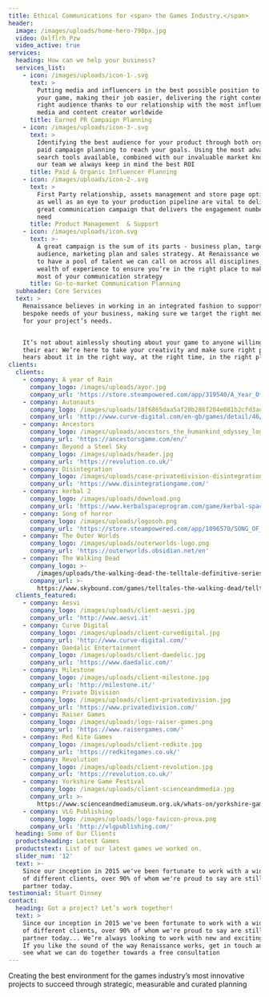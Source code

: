 ```yaml
---
title: Ethical Communications for <span> the Games Industry.</span>
header:
  image: /images/uploads/home-hero-790px.jpg
  video: Oxlflrh_Pzw
  video_active: true
services:
  heading: How can we help your business?
  services_list:
    - icon: /images/uploads/icon-1-.svg
      text: >
        Putting media and influencers in the best possible position to cover
        your game, making their job easier, delivering the right content to the
        right audience thanks to our relationship with the most influential
        media and content creator worldwide
      title: Earned PR Campaign Planning
    - icon: /images/uploads/icon-3-.svg
      text: >
        Identifying the best audience for your product through both organic and
        paid campaign planning to reach your goals. Using the most advanced
        search tools available, combined with our invaluable market knowledge of
        our team we always keep in mind the best ROI
      title: Paid & Organic Influencer Planning
    - icon: /images/uploads/icon-2-.svg
      text: >
        First Party relationship, assets management and store page optimization
        as well as an eye to your production pipeline are vital to deliver a
        great communication campaign that delivers the engagement numbers you
        need
      title: Product Management  & Support
    - icon: /images/uploads/icon.svg
      text: >-
        A great campaign is the sum of its parts - business plan, target
        audience, marketing plan and sales strategy. At Renaissance we’re proud
        to have a pool of talent we can call on across all disciplines, with a
        wealth of experience to ensure you’re in the right place to make the
        most of your communication strategy
      title: Go-to-market Communication Planning
  subheader: Core Services
  text: >
    Renaissance believes in working in an integrated fashion to support the
    bespoke needs of your business, making sure we target the right media mix
    for your project’s needs.


    It’s not about aimlessly shouting about your game to anyone willing to lend
    their ear: We’re here to take your creativity and make sure right people
    hears about it in the right way, at the right time, in the right place
clients:
  clients:
    - company: A year of Rain
      company_logo: /images/uploads/ayor.jpg
      company_url: 'https://store.steampowered.com/app/319540/A_Year_Of_Rain/'
    - company: Autonauts
      company_logo: /images/uploads/18f6865daa5af20b286f204e081b2cfd3adddd8e.png
      company_url: 'http://www.curve-digital.com/en-gb/games/detail/46/autonauts/'
    - company: Ancestors
      company_logo: /images/uploads/ancestors_the_humankind_odyssey_logo.png
      company_url: 'https://ancestorsgame.com/en/'
    - company: Beyond a Steel Sky
      company_logo: /images/uploads/header.jpg
      company_url: 'https://revolution.co.uk/'
    - company: Disintegration
      company_logo: /images/uploads/case-privatedivision-disintegrationlogo.jpg
      company_url: 'https://www.disintegrationgame.com/'
    - company: kerbal 2
      company_logo: /images/uploads/download.png
      company_url: 'https://www.kerbalspaceprogram.com/game/kerbal-space-program-2/'
    - company: Song of horror
      company_logo: /images/uploads/logosoh.png
      company_url: 'https://store.steampowered.com/app/1096570/SONG_OF_HORROR/'
    - company: The Outer Worlds
      company_logo: /images/uploads/outerworlds-logo.png
      company_url: 'https://outerworlds.obsidian.net/en'
    - company: The Walking Dead
      company_logo: >-
        /images/uploads/the-walking-dead-the-telltale-definitive-series-logo-01-ps4-us-14aug2019.png
      company_url: >-
        https://www.skybound.com/games/telltales-the-walking-dead/telltale-definitive-series-digital-pre-order
  clients_featured:
    - company: Aesvi
      company_logo: /images/uploads/client-aesvi.jpg
      company_url: 'http://www.aesvi.it'
    - company: Curve Digital
      company_logo: /images/uploads/client-curvedigital.jpg
      company_url: 'http://www.curve-digital.com/'
    - company: Daedalic Entertainment
      company_logo: /images/uploads/client-daedelic.jpg
      company_url: 'https://www.daedalic.com/'
    - company: Milestone
      company_logo: /images/uploads/client-milestone.jpg
      company_url: 'http://milestone.it/'
    - company: Private Division
      company_logo: /images/uploads/client-privatedivision.jpg
      company_url: 'https://www.privatedivision.com/'
    - company: Raiser Games
      company_logo: /images/uploads/logo-raiser-games.png
      company_url: 'https://www.raisergames.com/'
    - company: Red Kite Games
      company_logo: /images/uploads/client-redkite.jpg
      company_url: 'https://redkitegames.co.uk/'
    - company: Revolution
      company_logo: /images/uploads/client-revolution.jpg
      company_url: 'https://revolution.co.uk/'
    - company: Yorkshire Game Festival
      company_logo: /images/uploads/client-scienceandmmedia.jpg
      company_url: >-
        https://www.scienceandmediamuseum.org.uk/whats-on/yorkshire-games-festival
    - company: VLG Publishing
      company_logo: /images/uploads/logo-favicon-prova.png
      company_url: 'http://vlgpublishing.com/'
  heading: Some of Our Clients
  productsheading: Latest Games
  productstext: List of our latest games we worked on.
  slider_num: '12'
  text: >-
    Since our inception in 2015 we've been fortunate to work with a wide array
    of different clients, over 90% of whom we're proud to say are still valued
    partner today.
testimonial: Stuart Dinsey
contact:
  heading: Got a project? Let’s work together!
  text: >
    Since our inception in 2015 we've been fortunate to work with a wide array
    of different clients, over 90% of whom we're proud to say are still valued
    partner today... We’re always looking to work with new and exciting clients.
    If you like the sound of the way Renaissance works, get in touch and let’s
    see what we can do together towards a free consultation
---
```

Creating the best environment for the games industry’s most innovative projects to succeed through strategic, measurable and curated planning
